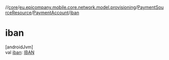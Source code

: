 //[core](../../../../index.md)/[eu.epicompany.mobile.core.network.model.provisioning](../../index.md)/[PaymentSourceResource](../index.md)/[PaymentAccount](index.md)/[iban](iban.md)

# iban

[androidJvm]\
val [iban](iban.md): [IBAN](../../../eu.epicompany.mobile.core.datatypes/-i-b-a-n/index.md)
